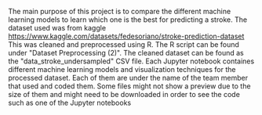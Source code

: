 The main purpose of this project is to compare the different machine learning models to learn which one is the best for predicting a stroke.
The dataset used was from kaggle https://www.kaggle.com/datasets/fedesoriano/stroke-prediction-dataset
This was cleaned and preprocessed using R. The R script can be found under "Dataset Preprocessing (2)".
The cleaned dataset can be found as the "data_stroke_undersampled" CSV file.
Each Jupyter notebook containes different machine learning models and visualization techniques for the processed dataset.
Each of them are under the name of the team member that used and coded them.
Some files might not show a preview due to the size of them and might need to be downloaded in order to see the code such as one of the Jupyter notebooks
